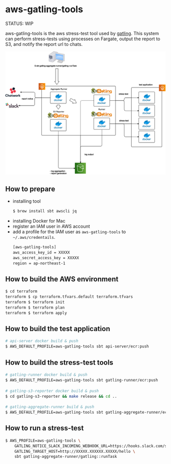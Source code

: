 # aws-gatling-tools

STATUS: WIP

aws-gatling-tools is the aws stress-test tool used by [gatling](https://gatling.io/). This system can perform stress-tests using processes on Fargate, output the report to S3, and notify the report url to chats.

<img src="https://raw.githubusercontent.com/j5ik2o/aws-gatling-tools/master/doc/system-layout.png"/>

## How to prepare

- installing tool
    ```sh
    $ brew install sbt awscli jq
    ```
- installing Docker for Mac
- register an IAM user in AWS account
- add a profile for the IAM user as `aws-gatling-tools` to `~/.aws/credentails`.
    ```sh
    [aws-gatling-tools]
    aws_access_key_id = XXXXX
    aws_secret_access_key = XXXXX
    region = ap-northeast-1 
    ```

## How to build the AWS environment

```sh
$ cd terraform
terraform $ cp terraform.tfvars.default terraform.tfvars
terraform $ terraform init
terraform $ terraform plan
terraform $ terraform apply
```

## How to build the test application

```sh
# api-server docker build & push
$ AWS_DEFAULT_PROFILE=aws-gatling-tools sbt api-server/ecr:push
```

## How to build the stress-test tools

```sh
# gatling-runner docker build & push
$ AWS_DEFAULT_PROFILE=aws-gatling-tools sbt gatling-runner/ecr:push

# gatling-s3-reporter docker build & push
$ cd gatling-s3-reporter && make release && cd ..

# gatling-aggregate-runner build & push
$ AWS_DEFAULT_PROFILE=aws-gatling-tools sbt gatling-aggregate-runner/ecr:push
```

## How to run a stress-test

```sh
$ AWS_PROFILE=aws-gatling-tools \
    GATLING_NOTICE_SLACK_INCOMING_WEBHOOK_URL=https://hooks.slack.com/services/xxxxx \
    GATLING_TARGET_HOST=http://XXXXX.XXXXXX.XXXXX/hello \
    sbt gatling-aggregate-runner/gatling::runTask
```
